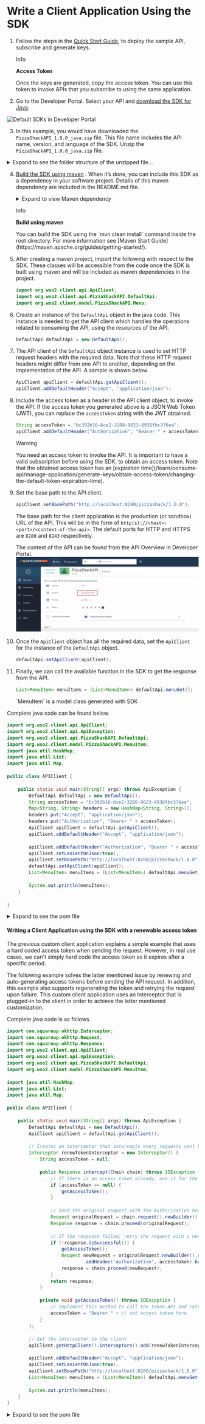 # Write a Client Application Using the SDK


1.  Follow the steps in the [Quick Start Guide]({{base_path}}/GettingStarted/quick-start-guide), to deploy the sample API, subscribe and generate keys.

    <div class="admonition info">
        <p class="admonition-title">Info</p>
        <p><b>Access Token</b></p>
        <p>Once the keys are generated, copy the access token. You can use this token to invoke APIs that you subscribe to using the same application.</p>
    </div>

2.  Go to the Developer Portal. Select your API and [download the SDK for Java]({{base_path}}/learn/consume-api/generating-sdks/generate-sdks-in-dev-portal/). 

![Default SDKs in Developer Portal]({{base_path}}/assets/img/learn/default-sdks.png)

3.  In this example, you would have downloaded the `PizzaShackAPI_1.0.0_java.zip` file. This file name includes the API name, version, and language of the SDK. Unzip the `PizzaShackAPI_1.0.0_java.zip` file.
<details class="admonition info">
    <summary>Expand to see the folder structure of the unzipped file...</summary>
    ``` java
    PizzaShackAPI_1.0.0_java
    ├── build.gradle
    ├── build.sbt
    ├── docs
    │   ├── DefaultApi.md
    │   ├── ErrorListItem.md
    │   ├── Error.md
    │   ├── MenuItem.md
    │   └── Order.md
    ├── git_push.sh
    ├── gradle
    │   └── wrapper
    │       ├── gradle-wrapper.jar
    │       └── gradle-wrapper.properties
    ├── gradle.properties
    ├── gradlew
    ├── gradlew.bat
    ├── pom.xml
    ├── README.md
    ├── settings.gradle
    └── src
        ├── main
        │   ├── AndroidManifest.xml
        │   └── java
        │       └── org
        │           └── wso2
        │               └── client
        │                   ├── api
        │                   │   ├── ApiCallback.java
        │                   │   ├── ApiClient.java
        │                   │   ├── ApiException.java
        │                   │   ├── ApiResponse.java
        │                   │   ├── auth
        │                   │   │   ├── ApiKeyAuth.java
        │                   │   │   ├── Authentication.java
        │                   │   │   ├── HttpBasicAuth.java
        │                   │   │   ├── HttpBearerAuth.java
        │                   │   │   ├── OAuthFlow.java
        │                   │   │   ├── OAuth.java
        │                   │   │   ├── OAuthOkHttpClient.java
        │                   │   │   └── RetryingOAuth.java
        │                   │   ├── Configuration.java
        │                   │   ├── GzipRequestInterceptor.java
        │                   │   ├── JSON.java
        │                   │   ├── Pair.java
        │                   │   ├── PizzaShackAPI
        │                   │   │   └── DefaultApi.java
        │                   │   ├── ProgressRequestBody.java
        │                   │   ├── ProgressResponseBody.java
        │                   │   └── StringUtil.java
        │                   └── model
        │                       └── PizzaShackAPI
        │                           ├── Error.java
        │                           ├── ErrorListItem.java
        │                           ├── MenuItem.java
        │                           └── Order.java
        └── test
            └── java
                └── org
                    └── wso2
                        └── client
                            ├── api
                            │   └── PizzaShackAPI
                            │       └── DefaultApiTest.java
                            └── model
                                └── PizzaShackAPI
                                    ├── ErrorListItemTest.java
                                    ├── ErrorTest.java
                                    ├── MenuItemTest.java
                                    └── OrderTest.java
    ```
    </details>

4.  [Build the SDK using maven](https://maven.apache.org/run-maven/) .
    When it’s done, you can include this SDK as a dependency in your software project. Details of this maven dependency are included in the README.md file.
    <details class="admonition info">
        <summary>Expand to view Maven dependency</summary>
        ``` xml
        <dependency>
            <groupId>org.wso2</groupId>
            <artifactId>org.wso2.client.PizzaShackAPI</artifactId>
            <version>1.0.0</version>
            <scope>compile</scope>
        </dependency>
        ```
    </details>

    <div class="admonition info">
        <p class="admonition-title">Info</p>
        <p><b>Build using maven</b></p>
        <p>You can build the SDK using the `mvn clean install` command inside the root directory. For more information see [Maven Start Guide](https://maven.apache.org/guides/getting-started/).</p>
    </div>

5.  After creating a maven project, import the following with respect to the SDK. These classes will be accessible from the code once the SDK is built using maven and will be included as maven dependencies in the project.

    ``` java
    import org.wso2.client.api.ApiClient;
    import org.wso2.client.api.PizzaShackAPI.DefaultApi;
    import org.wso2.client.model.PizzaShackAPI.Menu;
    ```

6.  Create an instance of the `DefaultApi` object in the java code. This instance is needed to get the API client which handles the operations related to consuming the API, using the resources of the API.

    ``` java
    DefaultApi defaultApi = new DefaultApi();
    ```

7.  The API client of the `DefaultApi` object instance is used to set HTTP request headers with the required data. Note that these HTTP request headers might differ from one API to another, depending on the implementation of the API. A sample is shown below.

    ``` java
    ApiClient apiClient = defaultApi.getApiClient();
    apiClient.addDefaultHeader("Accept", "application/json");
    ```

8.  Include the access token as a header in the API client object, to invoke the API. If the access token you generated above is a JSON Web Token (JWT), you can replace the ```accessToken``` string with the JWT obtained.

    ``` java
    String accessToken = "bc392b16-6ce2-3208-9023-8938fbc376ea";
    apiClient.addDefaultHeader("Authorization", "Bearer " + accessToken);
    ```

    <div class="admonition warning">
        <p class="admonition-title">Warning</p>
        <p>You need an access token to invoke the API. It is important to have a valid subscription before using the SDK, to obtain an access token. Note that the obtained access token has an [expiration time](/learn/consume-api/manage-application/generate-keys/obtain-access-token/changing-the-default-token-expiration-time).</p>
    </div>
    
9.  Set the base path to the API client.

    ``` java
    apiClient.setBasePath("http://localhost:8280/pizzashack/1.0.0");
    ```
    The base path for the client application is the production (or sandbox) URL of the API. This will be in the form of ```http(s)://<host>:<port>/<context-of-the-api>```. The default ports for HTTP and HTTPS are ```8280``` and ```8243``` respectively.
    
    The context of the API can be found from the API Overview in Developer Portal.
    ![Context of the API](../../assets/img/learn/context-of-api.png)

10. Once the `ApiClient` object has all the required data, set the `ApiClient` for the instance of the `DefaultApi` object.

    ``` java
    defaultApi.setApiClient(apiClient);
    ```

11. Finally, we can call the available function in the SDK to get the response from the API.

    ``` java
    List<MenuItem> menuItems = (List<MenuItem>) defaultApi.menuGet();
    ```

    <div class="admonition info">
        <p>`MenuItem` is a model class generated with SDK</p>
    </div>

    
Complete java code can be found below.

``` java
import org.wso2.client.api.ApiClient;
import org.wso2.client.api.ApiException;
import org.wso2.client.api.PizzaShackAPI.DefaultApi;
import org.wso2.client.model.PizzaShackAPI.MenuItem;
import java.util.HashMap;
import java.util.List;
import java.util.Map;

public class APIClient {

    public static void main(String[] args) throws ApiException {
        DefaultApi defaultApi = new DefaultApi();
        String accessToken = "bc392b16-6ce2-3208-9023-8938fbc376ea";
        Map<String, String> headers = new HashMap<String, String>();
        headers.put("Accept", "application/json");
        headers.put("Authorization", "Bearer " + accessToken);
        ApiClient apiClient = defaultApi.getApiClient();
        apiClient.addDefaultHeader("Accept", "application/json");

        apiClient.addDefaultHeader("Authorization", "Bearer " + accessToken);
        apiClient.setLenientOnJson(true);
        apiClient.setBasePath("http://localhost:8280/pizzashack/1.0.0");
        defaultApi.setApiClient(apiClient);
        List<MenuItem> menuItems = (List<MenuItem>) defaultApi.menuGet();

        System.out.println(menuItems);
    }

}
```
<details class="admonition info">
    <summary>Expand to see the pom file</summary>
    ``` xml
    <?xml version="1.0" encoding="UTF-8"?>
    <project xmlns="http://maven.apache.org/POM/4.0.0"
        xmlns:xsi="http://www.w3.org/2001/XMLSchema-instance"
        xsi:schemaLocation="http://maven.apache.org/POM/4.0.0 http://maven.apache.org/xsd/maven-4.0.0.xsd">
        <modelVersion>4.0.0</modelVersion>
        <groupId>org.pizzashack.client</groupId>
        <artifactId>pizzashack-api</artifactId>
        <version>1.0-SNAPSHOT</version>

        <dependencies>
            <dependency>
                <groupId>org.wso2</groupId>
                <artifactId>org.wso2.client.PizzaShackAPI</artifactId>
                <version>1.0.0</version>
                <scope>compile</scope>
            </dependency>
        </dependencies>
    </project>
    ```
</details>

#### Writing a Client Application using the SDK with a renewable access token

The previous custom client application explains a simple example that uses a hard coded access token when sending the request. However, in real use cases, we can't simply hard code the access token as it expires after a specific period.

The following example solves the latter mentioned issue by renewing and auto-generating access tokens before sending the API request. In addition, this example also supports regenerating the token and retrying the request upon failure. This custom client application uses an Interceptor that is plugged-in to the client in order to achieve the latter mentioned customization.

Complete java code is as follows.

```java
import com.squareup.okhttp.Interceptor;
import com.squareup.okhttp.Request;
import com.squareup.okhttp.Response;
import org.wso2.client.api.ApiClient;
import org.wso2.client.api.ApiException;
import org.wso2.client.api.PizzaShackAPI.DefaultApi;
import org.wso2.client.model.PizzaShackAPI.MenuItem;

import java.util.HashMap;
import java.util.List;
import java.util.Map;

public class APIClient {

    public static void main(String[] args) throws ApiException {
        DefaultApi defaultApi = new DefaultApi();
        ApiClient apiClient = defaultApi.getApiClient();

        // Creates an interceptor that intercepts every requests sent by the client to include the Authorization header
        Interceptor renewTokenInterceptor = new Interceptor() {
            String accessToken = null;

            public Response intercept(Chain chain) throws IOException {
                // If there is an access token already, use it for the next request, otherwise generate a token
                if (accessToken == null) {
                    getAccessToken();
                }

                // Send the original request with the Authorization header added and get the response
                Request originalRequest = chain.request().newBuilder().addHeader("Authorization", accessToken).build();
                Response response = chain.proceed(originalRequest);

                // If the response failed, retry the request with a new access token
                if (!response.isSuccessful()) {
                    getAccessToken();
                    Request newRequest = originalRequest.newBuilder().removeHeader("Authorization")
                            .addHeader("Authorization", accessToken).build();
                    response = chain.proceed(newRequest);
                }
                return response;
            }

            private void getAccessToken() throws IOException {
                // Implement this method to call the token API and retrieve the access token
                accessToken = "Bearer " + // set access token here
            }
        };

        // Set the interceptor to the client
        apiClient.getHttpClient().interceptors().add(renewTokenInterceptor);

        apiClient.addDefaultHeader("Accept", "application/json");
        apiClient.setLenientOnJson(true);
        apiClient.setBasePath("http://localhost:8280/pizzashack/1.0.0");
        List<MenuItem> menuItems = (List<MenuItem>) defaultApi.menuGet();

        System.out.println(menuItems);
    }
}
```
<details class="admonition info">
    <summary>Expand to see the pom file</summary>
    ``` xml
    <?xml version="1.0" encoding="UTF-8"?>
    <project xmlns="http://maven.apache.org/POM/4.0.0"
    xmlns:xsi="http://www.w3.org/2001/XMLSchema-instance"
    xsi:schemaLocation="http://maven.apache.org/POM/4.0.0 http://maven.apache.org/xsd/maven-4.0.0.xsd">
        <modelVersion>4.0.0</modelVersion>
        <groupId>org.pizzashack.client</groupId>
        <artifactId>pizzashack-api</artifactId>
        <version>1.0-SNAPSHOT</version>
    
        <dependencies>
            <dependency>
                <groupId>org.wso2</groupId>
                <artifactId>org.wso2.client.PizzaShackAPI</artifactId>
                <version>1.0.0</version>
                <scope>compile</scope>
            </dependency>
            <dependency>
                <groupId>com.squareup.okhttp</groupId>
                <artifactId>okhttp</artifactId>
                <version>2.7.5</version>
                <scope>compile</scope>
            </dependency>
            <dependency>
                <groupId>com.squareup.okhttp</groupId>
                <artifactId>logging-interceptor</artifactId>
                <version>2.7.5</version>
                <scope>compile</scope>
            </dependency>
        </dependencies>
    
    </project>
    ```
</details>

